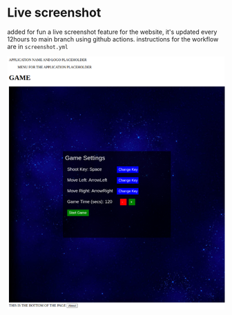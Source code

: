 # Live screenshot
added for fun a live screenshot feature for the website, it's updated every 12hours to main branch using github actions. instructions for the workflow are in `screenshot.yml` 

![Live Preview](./preview.png?v=1744806232)
